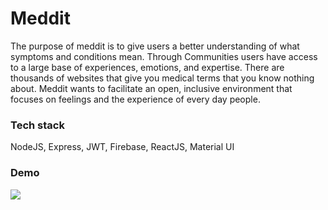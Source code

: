 # Meddit
The purpose of meddit is to give users a better understanding of what symptoms and conditions mean. Through Communities users have access to a large base of experiences, emotions, and expertise. There are thousands of websites that give you medical terms that you know nothing about. Meddit wants to facilitate an open, inclusive environment that focuses on feelings and the experience of every day people.

### Tech stack
NodeJS, Express, JWT, Firebase, ReactJS, Material UI

### Demo
![](https://challengepost-s3-challengepost.netdna-ssl.com/photos/production/software_photos/001/224/319/datas/original.png)
